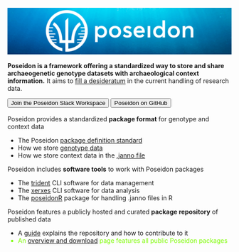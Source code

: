 ![poseidon banner with logo](_media/Poseidon-Logo-WaterGraphicLrg.png)

**Poseidon is a framework offering a standardized way to store and share archaeogenetic genotype datasets with archaeological context information.** It aims to [fill a desideratum](background.md) in the current handling of research data. 

<div id="landingPageButtonsOuter">
  <div id="landingPageButtonsInner">
    <button onclick="window.open(
      'https://join.slack.com/t/poseidon-8el7276/shared_invite/zt-14q2wxxmf-pbtNtm5E9DFJbjioyfAyMg',
      '_blank');;"
      class="button">
      <span>
        <i class="fab fa-slack" aria-hidden="true"></i> Join the Poseidon Slack Workspace
      </span>
    </button>
    <button onclick="window.open(
      'https://github.com/poseidon-framework',
      '_blank');;"
      class="button">
      <span>
        <i class="fab fa-github" aria-hidden="true"></i> Poseidon on GitHub
      </span>
    </button>
  </div>
</div>

<br>

<div class="grid-container">
  <div class="grid-element">
    <div class="grid-symbol"><i class="fas fa-clipboard-list" aria-hidden="true"></i></div>
    Poseidon provides a standardized <b>package format</b> for genotype and context data
    <ul>
      <li>The Poseidon <a href="#standard">package definition standard</a></li>
      <li>How we store <a href="#genotype_data">genotype data</a></li>
      <li>How we store context data in the <a href="#janno_details">.janno file</a></li>
    </ul> 
  </div>
  <div class="grid-element">
    <div class="grid-symbol"><i class="fas fa-tools" aria-hidden="true"></i></div>
    Poseidon includes <b>software tools</b> to work with Poseidon packages
    <ul>
      <li>The <a href="#trident">trident</a> CLI software for data management</li>
      <li>The <a href="#xerxes">xerxes</a> CLI software for data analysis</li>
      <li>The <a href="#poseidonR">poseidonR</a> package for handling .janno files in R</li>
    </ul>
  </div>
  <div class="grid-element">
    <div class="grid-symbol"><i class="fas fa-download" aria-hidden="true"></i></div>
    Poseidon features a publicly hosted and curated <b>package repository</b> of published data
    <ul>
      <li>A <a href="#repo_guide">guide</a> explains the repository and how to contribute to it</li>
      <li style="color: #7CFC00">An <a href="https://poseidon-framework.github.io/published_data">overview and download</a> page features all public Poseidon packages</li>
    </ul>
  </div>
</div>


